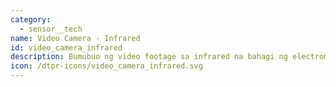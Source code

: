 ```yaml
---
category: 
  - sensor__tech
name: Video Camera - Infrared
id: video_camera_infrared
description: Bumubuo ng video footage sa infrared na bahagi ng electromagnetic spectrum.
icon: /dtpr-icons/video_camera_infrared.svg
---
```

